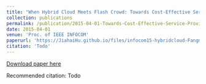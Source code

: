```yaml
---
title: "When Hybrid Cloud Meets Flash Crowd: Towards Cost-Effective Service Provisioning"
collection: publications
permalink: /publication/2015-04-01-Towards-Cost-Effective-Service-Provisioning
date: 2015-04-01
venue: 'Proc. of IEEE INFOCOM'
paperurl: 'https://JiahaiHu.github.io/files/infocom15-hybridcloud-FangmingLiu.pdf'
citation: 'Todo'
---
```


<a href='https://JiahaiHu.github.io/files/infocom15-hybridcloud-FangmingLiu.pdf'>Download paper here</a>

Recommended citation: Todo